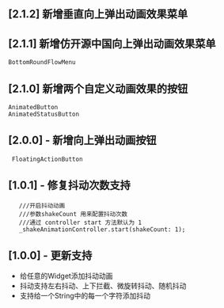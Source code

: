 
## [2.1.2] 新增垂直向上弹出动画效果菜单

## [2.1.1] 新增仿开源中国向上弹出动画效果菜单

  ```
  BottomRoundFlowMenu

  ```

## [2.1.0] 新增两个自定义动画效果的按钮

   ```
   AnimatedButton
   AnimatedStatusButton
   ```

## [2.0.0] - 新增向上弹出动画按钮
  ```
   FloatingActionButton
  ```

## [1.0.1] - 修复抖动次数支持
  ```
     ///开启抖动动画
     ///参数shakeCount 用来配置抖动次数
     ///通过 controller start 方法默认为 1
     _shakeAnimationController.start(shakeCount: 1);
  ```

## [1.0.0] - 更新支持

* 给任意的Widget添加抖动动画
* 抖动支持左右抖动、上下拦截、微旋转抖动、随机抖动
* 支持给一个String中的每一个字符添加抖动
